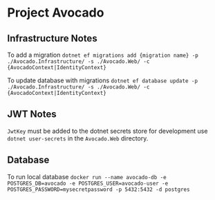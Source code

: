 # Project Avocado

## Infrastructure Notes
To add a migration `dotnet ef migrations add {migration name} -p ./Avocado.Infrastructure/ -s ./Avocado.Web/ -c {AvocadoContext|IdentityContext}`

To update database with migrations `dotnet ef database update -p ./Avocado.Infrastructure/ -s ./Avocado.Web/ -c {AvocadoContext|IdentityContext}`

## JWT Notes
`JwtKey` must be added to the dotnet secrets store for development use `dotnet user-secrets` in the `Avocado.Web` directory.

## Database
To run local database `docker run --name avocado-db -e POSTGRES_DB=avocado -e POSTGRES_USER=avocado-user -e POSTGRES_PASSWORD=mysecretpassword -p 5432:5432 -d postgres`
